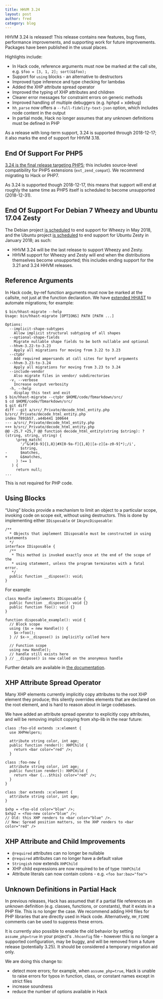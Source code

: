 ```yaml
---
title: HHVM 3.24
layout: post
author: fred
category: blog
---
```


HHVM 3.24 is released! This release contains new features, bug fixes, performance improvements, and supporting work for future improvements. Packages have been published in the usual places.

Highlights include:

* In Hack code, reference arguments must now be marked at the call site, e.g. `$foo = [3, 1, 2]; sort(&$foo);`
* Support for `using` blocks - an alternative to destructors
* Improved type inference and type checking for lambdas
* Added the XHP attribute spread operator
* Improved the typing of XHP attributes and children
* Clearer error messages for constraint errors on generic methods
* Improved handling of multiple debuggers (e.g. hphpd + xdebug)
* `hh_parse` now offers a `--full-fidelity-text-json` option, which includes node content in the output
* In partial mode, Hack no longer assumes that any unknown definitions must be defined in PHP

As a release with long-term support, 3.24 is supported through 2018-12-17; it also marks the end of support for HHVM 3.18.

## End Of Support For PHP5

[3.24 is the final release targeting PHP5](https://hhvm.com/blog/2017/09/18/the-future-of-hhvm.html); this includes source-level compatibility for PHP5 extensions (`ext_zend_compat`). We recommend migrating to Hack or PHP7.

As 3.24 is supported though 2018-12-17, this means that support will end at roughly the same time as PHP5 itself is scheduled to become unsupported (2018-12-31).

## End Of Support For Debian 7 Wheezy and Ubuntu 17.04 Zesty

The Debian project [is scheduled](https://wiki.debian.org/DebianReleases) to end support for Wheezy in May 2018, and the Ubuntu project [is scheduled](https://wiki.ubuntu.com/Releases) to end support for Ubuntu Zesty in January 2018; as such:

* HHVM 3.24 will be the last release to support Wheezy and Zesty.
* HHVM support for Wheezy and Zesty will end when the distributions themselves become unsupported; this includes ending support for the 3.21 and 3.24 HHVM releases.

## Reference Arguments

In Hack code, by-ref function arguments must now be marked at the callsite, not just at the function declaration. We have [extended HHAST](https://github.com/hhvm/hhast/releases/tag/v0.6) to automate migrations; for example:

```
$ bin/hhast-migrate --help
Usage: bin/hhast-migrate [OPTIONS] PATH [PATH ...]

Options:
  --implicit-shape-subtypes
    Allow implicit structural subtyping of all shapes
  --optional-shape-fields
    Migrate nullable shape fields to be both nullable and optional
  --hhvm-3.22-to-3.23
    Apply all migrations for moving from 3.22 to 3.23
  --ctpbr
    Add required ampersands at call sites for byref arguments
  --hhvm-3.23-to-3.24
    Apply all migrations for moving from 3.23 to 3.24
  --include-vendor
    Also migrate files in vendor/ subdirectories
  -v, --verbose
    Increase output verbosity
  -h, --help
    display this text and exit
$ bin/hhast-migrate --ctpbr $HOME/code/fbmarkdown/src/
$ cd $HOME/code/fbmarkdown/src/
$ git diff
diff --git a/src/_Private/decode_html_entity.php b/src/_Private/decode_html_entity.php
index 7891b57..a44b441 100644
--- a/src/_Private/decode_html_entity.php
+++ b/src/_Private/decode_html_entity.php
@@ -25,7 +25,7 @@ function decode_html_entity(string $string): ?(string, string, string) {
     \preg_match(
       '/^&(#[0-9]{1,8}|#X[0-9a-f]{1,8}|[a-z][a-z0-9]*);/i',
       $string,
-      $matches,
+      &$matches,
     ) !== 1
   ) {
     return null;
...
```

This is not required for PHP code.

## Using Blocks

“Using” blocks provide a mechanism to limit an object to a particular scope, invoking code on scope exit, without using destructors.
This is done by implementing either `IDisposable` or `IAsyncDisposable`:

```
/**
  * Objects that implement IDisposable must be constructed in using statements
  */
interface IDisposable {
  /**
   * This method is invoked exactly once at the end of the scope of the
   * using statement, unless the program terminates with a fatal error.
   */
  public function __dispose(): void;
}
```

For example:

```
class Handle implements IDisposable {
  public function __dispose(): void {}
  public function foo(): void {}
}

function disposable_example(): void {
  // Block scope
  using ($x = new Handle()) {
    $x->foo();
  } // $x->__dispose() is implicitly called here

  // Function scope
  using new Handle();
  // handle still exists here
} // __dispose() is now called on the anonymous handle
```

Further details are available in [the documentation](https://docs.hhvm.com/hack/classes/object-disposal).



## XHP Attribute Spread Operator

Many XHP elements currently implicitly copy attributes to the root XHP element they produce; this silently overrides elements that are declared on the root element, and is hard to reason about in large codebases.

We have added an attribute spread operator to explicitly copy attributes, and will be removing implicit copying from xhp-lib in the near future:

```
class :foo-old extends :x:element {
  use XHPHelpers;
  
  attribute string color, int age;
  public function render(): XHPChild {
    return <bar color="red" />;
  }

class :foo-new {
  attribute string color, int age;
  public function render(): XHPCHild {
    return <bar {...$this} color="red" />;
  }
}

class :bar extends :x:element {
  attribute string color, int age;
}

$xhp = <foo-old color="blue" />;
$xhp2 = <foo-new color="blue" />;
// Old: this XHP renders to <bar color="blue" />.
// New: Spread position matters, so the XHP renders to <bar color="red" />
```

## XHP Attribute and Child Improvements

* `@required` attributes can no longer be nullable
* `@required` attributes can no longer have a default value
* `Stringish` now extends `XHPChild`
* XHP child expressions are now required to be of type `?XHPChild`
* Attribute literals can now contain colons - e.g. `<foo bar:baz="foo">`

## Unknown Definitions in Partial Hack

In previous releases, Hack has assumed that if a partial file references an unknown definition (e.g. classes, functions, or constants), that it exists in a PHP file. This is no longer the case. We recommend adding HHI files for PHP libraries that are directly used in Hack code. Alternatively, `HH_FIXME` comments can be used to suppress these errors.

It is currently also possible to enable the old behavior by setting `assume_php=true` in your project's `.hhconfig` file - however this is no longer a supported configuration, may be buggy, and will be removed from a future release (potentially 3.25). It should be considered a temporary migration aid only.

We are doing this change to:

* detect more errors; for example, when `assume_php=true`, Hack is unable to raise errors for typos in function, class, or constant names except in strict files
* increase soundness
* reduce the number of options available in Hack

